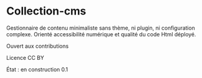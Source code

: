 # Collection-cms
Gestionnaire de contenu minimaliste sans thème, ni plugin, ni configuration complexe. Orienté accessibilité numérique et qualité du code Html déployé.

Ouvert aux contributions

Licence CC BY

État : en construction 0.1